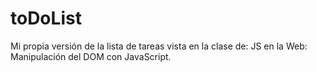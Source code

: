 # toDoList
Mi propia versión de la lista de tareas vista en la clase de: JS en la Web: Manipulación del DOM con JavaScript.
